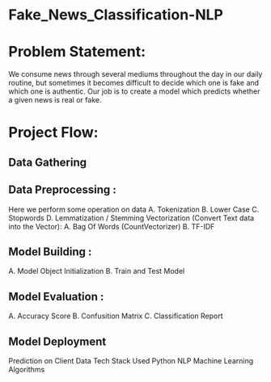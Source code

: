 # Fake_News_Classification-NLP
# Problem Statement:
We consume news through several mediums throughout the day in our daily routine, but sometimes it becomes difficult to decide which one is fake and which one is authentic. 
Our job is to create a model which predicts whether a given news is real or fake.

# Project Flow:
## Data Gathering
## Data Preprocessing :
Here we perform some operation on data A. Tokenization B. Lower Case C. Stopwords D. Lemmatization / Stemming
Vectorization (Convert Text data into the Vector): A. Bag Of Words (CountVectorizer) B. TF-IDF
## Model Building : 
A. Model Object Initialization B. Train and Test Model
## Model Evaluation :
A. Accuracy Score B. Confusition Matrix C. Classification Report
## Model Deployment
Prediction on Client Data
Tech Stack Used
Python
NLP
Machine Learning Algorithms
